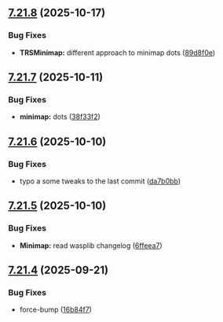## [7.21.8](https://github.com/Torwent/SRL-T/compare/v7.21.7...v7.21.8) (2025-10-17)


### Bug Fixes

* **TRSMinimap:** different approach to minimap dots ([89d8f0e](https://github.com/Torwent/SRL-T/commit/89d8f0e98f301e5964fb57c97174e2d0c91286a9))



## [7.21.7](https://github.com/Torwent/SRL-T/compare/v7.21.6...v7.21.7) (2025-10-11)


### Bug Fixes

* **minimap:** dots ([38f33f2](https://github.com/Torwent/SRL-T/commit/38f33f259b299a391dc5ad5185d2b9ae0f9b41f2))



## [7.21.6](https://github.com/Torwent/SRL-T/compare/v7.21.5...v7.21.6) (2025-10-10)


### Bug Fixes

* typo a some tweaks to the last commit ([da7b0bb](https://github.com/Torwent/SRL-T/commit/da7b0bb6e1a3cc5f6bee151f2a154fded7395417))



## [7.21.5](https://github.com/Torwent/SRL-T/compare/v7.21.4...v7.21.5) (2025-10-10)


### Bug Fixes

* **Minimap:** read wasplib changelog ([6ffeea7](https://github.com/Torwent/SRL-T/commit/6ffeea767be4dedbe7b1c1b1267162ad57f95f11))



## [7.21.4](https://github.com/Torwent/SRL-T/compare/v7.21.3...v7.21.4) (2025-09-21)


### Bug Fixes

* force-bump ([16b84f7](https://github.com/Torwent/SRL-T/commit/16b84f765d1a1d175103311410f76099523444ef))



